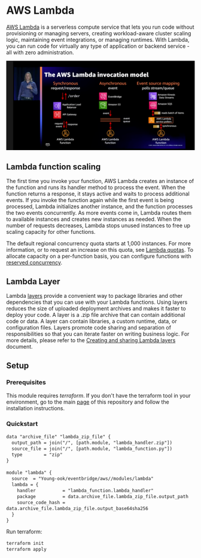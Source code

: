 # AWS Lambda
[AWS Lambda](https://aws.amazon.com/lambda/) is a serverless compute service that lets you run code without provisioning or managing servers, creating workload-aware cluster scaling logic, maintaining event integrations, or managing runtimes. With Lambda, you can run code for virtually any type of application or backend service - all with zero administration.

![aws-lambda-invocation-model](../../images/aws-lambda-invocation-model.png)

## Lambda function scaling
The first time you invoke your function, AWS Lambda creates an instance of the function and runs its handler method to process the event. When the function returns a response, it stays active and waits to process additional events. If you invoke the function again while the first event is being processed, Lambda initializes another instance, and the function processes the two events concurrently. As more events come in, Lambda routes them to available instances and creates new instances as needed. When the number of requests decreases, Lambda stops unused instances to free up scaling capacity for other functions.

The default regional concurrency quota starts at 1,000 instances. For more information, or to request an increase on this quota, see [Lambda quotas](https://docs.aws.amazon.com/lambda/latest/dg/gettingstarted-limits.html). To allocate capacity on a per-function basis, you can configure functions with [reserved concurrency](https://docs.aws.amazon.com/lambda/latest/dg/configuration-concurrency.html).

## Lambda Layer
Lambda [layers](https://docs.aws.amazon.com/lambda/latest/dg/gettingstarted-concepts.html#gettingstarted-concepts-layer) provide a convenient way to package libraries and other dependencies that you can use with your Lambda functions. Using layers reduces the size of uploaded deployment archives and makes it faster to deploy your code. A layer is a .zip file archive that can contain additional code or data. A layer can contain libraries, a custom runtime, data, or configuration files. Layers promote code sharing and separation of responsibilities so that you can iterate faster on writing business logic. For more details, please refer to the [Creating and sharing Lambda layers](https://docs.aws.amazon.com/lambda/latest/dg/configuration-layers.html) document.

## Setup
### Prerequisites
This module requires *terraform*. If you don't have the terraform tool in your environment, go to the main [page](https://github.com/Young-ook/terraform-aws-eventbridge) of this repository and follow the installation instructions.

### Quickstart
```
data "archive_file" "lambda_zip_file" {
  output_path = join("/", [path.module, "lambda_handler.zip"])
  source_file = join("/", [path.module, "lambda_function.py"])
  type        = "zip"
}

module "lambda" {
  source  = "Young-ook/eventbridge/aws//modules/lambda"
  lambda = {
    handler          = "lambda_function.lambda_handler"
    package          = data.archive_file.lambda_zip_file.output_path
    source_code_hash = data.archive_file.lambda_zip_file.output_base64sha256
  }
}
```
Run terraform:
```
terraform init
terraform apply
```
